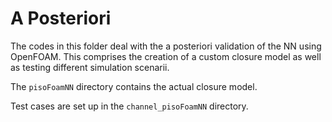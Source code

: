 # A Posteriori

The codes in this folder deal with the a posteriori validation of the NN using OpenFOAM. This comprises the creation of a custom closure model as well as testing different simulation scenarii.

The `pisoFoamNN` directory contains the actual closure model.

Test cases are set up in the `channel_pisoFoamNN` directory.